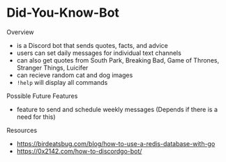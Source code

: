# Did-You-Know-Bot

Overview
- is a Discord bot that sends quotes, facts, and advice
- users can set daily messages for individual text channels
- can also get quotes from South Park, Breaking Bad, Game of Thrones, Stranger Things, Luicifer
- can recieve random cat and dog images
- `!help` will display all commands

Possible Future Features
- feature to send and schedule weekly messages (Depends if there is a need for this)


Resources
- https://birdeatsbug.com/blog/how-to-use-a-redis-database-with-go
- https://0x2142.com/how-to-discordgo-bot/
